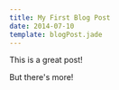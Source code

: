 ```yaml
---
title: My First Blog Post
date: 2014-07-10
template: blogPost.jade
---
```


This is a great post!

<span class="more"></span>

But there's more!
